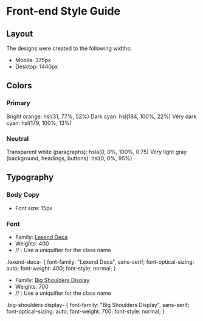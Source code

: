 # Front-end Style Guide

## Layout

The designs were created to the following widths:

- Mobile: 375px
- Desktop: 1440px

## Colors

### Primary

Bright orange: hsl(31, 77%, 52%)
Dark cyan: hsl(184, 100%, 22%)
Very dark cyan: hsl(179, 100%, 13%)

### Neutral

Transparent white (paragraphs): hsla(0, 0%, 100%, 0.75)
Very light gray (background, headings, buttons): hsl(0, 0%, 95%)

## Typography

### Body Copy

- Font size: 15px

### Font

- Family: [Lexend Deca](https://fonts.google.com/specimen/Lexend+Deca)
- Weights: 400
- // <uniquifier>: Use a uniquifier for the class name

.lexend-deca-<uniquifier> {
font-family: "Lexend Deca", sans-serif;
font-optical-sizing: auto;
font-weight: 400;
font-style: normal;
}

- Family: [Big Shoulders Display](https://fonts.google.com/specimen/Big+Shoulders+Display)
- Weights: 700
- // <uniquifier>: Use a uniquifier for the class name

.big-shoulders display-<uniquifier> {
font-family: "Big Shoulders Display", sans-serif;
font-optical-sizing: auto;
font-weight: 700;
font-style: normal;
}
